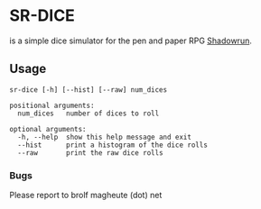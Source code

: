 # SR-DICE
is a simple dice simulator for the pen and paper RPG [Shadowrun](https://en.wikipedia.org/wiki/Shadowrun).

## Usage
```
sr-dice [-h] [--hist] [--raw] num_dices

positional arguments:
  num_dices   number of dices to roll

optional arguments:
  -h, --help  show this help message and exit
  --hist      print a histogram of the dice rolls
  --raw       print the raw dice rolls
```

### Bugs
Please report to brolf <at> magheute (dot) net

